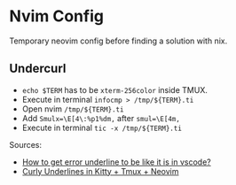 # Nvim Config

Temporary neovim config before finding a solution with nix.

## Undercurl

- `echo $TERM` has to be `xterm-256color` inside TMUX.
- Execute in terminal `infocmp > /tmp/${TERM}.ti`
- Open nvim `/tmp/${TERM}.ti`
- Add `Smulx=\E[4\:%p1%dm,` after `smul=\E[4m,`
- Execute in terminal `tic -x /tmp/${TERM}.ti`

Sources:

- [How to get error underline to be like it is in vscode?](https://www.reddit.com/r/neovim/comments/11xsz20/comment/jd8cwvt/)
- [Curly Underlines in Kitty + Tmux + Neovim](https://evantravers.com/articles/2021/02/05/curly-underlines-in-kitty-tmux-neovim/)
